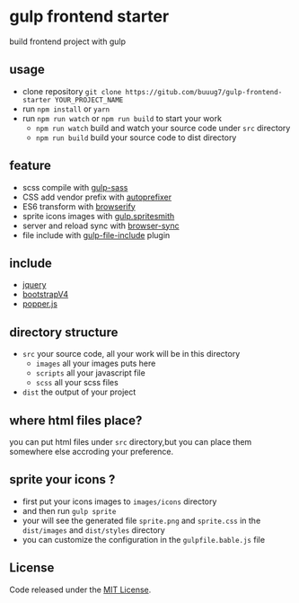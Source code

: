 # gulp frontend starter
build frontend project with gulp

## usage
+ clone repository `git clone https://gitub.com/buuug7/gulp-frontend-starter YOUR_PROJECT_NAME`
+ run `npm install` or `yarn`
+ run `npm run watch` or `npm run build` to start your work
    - `npm run watch` build and watch your source code under `src` directory
    - `npm run build` build your source code to dist directory

## feature
+ scss compile with [gulp-sass](https://github.com/dlmanning/gulp-sass)
+ CSS add vendor prefix with [autoprefixer](https://github.com/postcss/autoprefixer)
+ ES6 transform with [browserify](https://github.com/browserify/browserify)
+ sprite icons images with [gulp.spritesmith](https://github.com/twolfson/gulp.spritesmith)
+ server and reload sync with [browser-sync](https://github.com/BrowserSync/browser-sync)
+ file include with [gulp-file-include](https://github.com/coderhaoxin/gulp-file-include) plugin

## include
+ [jquery](https://github.com/jquery/jquery)
+ [bootstrapV4](https://github.com/twbs/bootstrap)
+ [popper.js](https://github.com/FezVrasta/popper.js)

## directory structure
+ `src` your source code, all your work will be in this directory
    - `images` all your images puts here
    - `scripts` all your javascript file
    - `scss` all your scss files
+ `dist` the output of your project

## where html files place?
you can put html files under `src` directory,but you can place them somewhere else accroding your preference.

## sprite your icons ?
+ first put your icons images to `images/icons` directory
+ and then run `gulp sprite`
+ your will see the generated file `sprite.png` and `sprite.css` in the `dist/images` and `dist/styles` directory
+ you can  customize the configuration in the `gulpfile.bable.js` file


## License
Code released under the [MIT License](https://github.com/buuug7/gulp-frontend-starter/blob/master/LICENSE).
